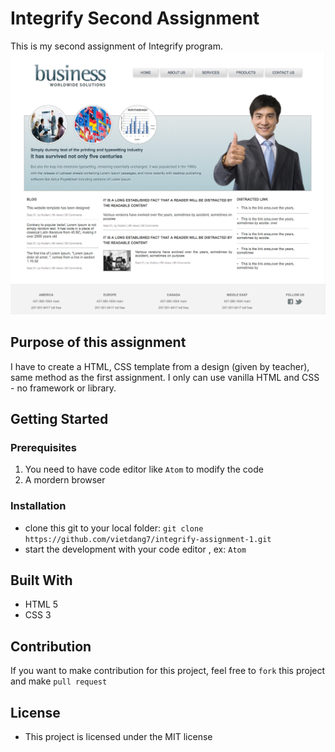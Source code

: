 # Integrify Second Assignment

This is my second assignment of Integrify program.
![Final Result](https://raw.githubusercontent.com/vietdang7/integrify-assignment-1/master/img/result.png)


## Purpose of this assignment
I have to create a HTML, CSS template from a design (given by teacher), same method as the first assignment. I only can use vanilla HTML and CSS - no framework or library.

## Getting Started
### Prerequisites
1. You need to have code editor like `Atom` to modify the code 
2. A mordern browser

### Installation
* clone this git to your local folder: `git clone https://github.com/vietdang7/integrify-assignment-1.git`
* start the development with your code editor , ex: `Atom`

## Built With
- HTML 5
- CSS 3


## Contribution
If you want to make contribution for this project, feel free to `fork` this project and make `pull request`

## License
- This project is licensed under the MIT license
